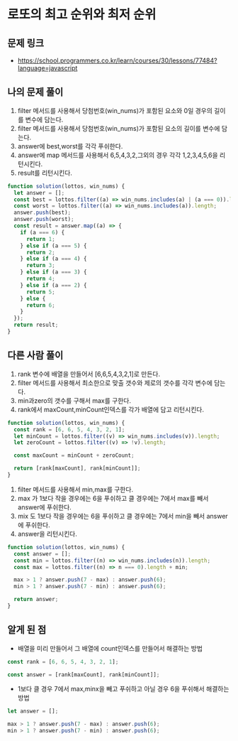 # 로또의 최고 순위와 최저 순위

## 문제 링크

- https://school.programmers.co.kr/learn/courses/30/lessons/77484?language=javascript

## 나의 문제 풀이

1. filter 메서드를 사용해서 당첨번호(win_nums)가 포함된 요소와 0일 경우의 길이를 변수에 담는다.
2. filter 메서드를 사용해서 당첨번호(win_nums)가 포함된 요소의 길이를 변수에 담는다.
3. answer에 best,worst를 각각 푸쉬한다.
4. answer에 map 메서드를 사용해서 6,5,4,3,2,그외의 경우 각각 1,2,3,4,5,6을 리턴시킨다.
5. result를 리턴시킨다.

```js
function solution(lottos, win_nums) {
  let answer = [];
  const best = lottos.filter((a) => win_nums.includes(a) | (a === 0)).length;
  const worst = lottos.filter((a) => win_nums.includes(a)).length;
  answer.push(best);
  answer.push(worst);
  const result = answer.map((a) => {
    if (a === 6) {
      return 1;
    } else if (a === 5) {
      return 2;
    } else if (a === 4) {
      return 3;
    } else if (a === 3) {
      return 4;
    } else if (a === 2) {
      return 5;
    } else {
      return 6;
    }
  });
  return result;
}
```

## 다른 사람 풀이

1. rank 변수에 배열을 만들어서 [6,6,5,4,3,2,1]로 만든다.
2. filter 메서드를 사용해서 최소한으로 맞출 갯수와 제로의 갯수를 각각 변수에 담는다.
3. min과zero의 갯수를 구해서 max를 구한다.
4. rank에서 maxCount,minCount인덱스를 각가 배열에 담고 리턴시킨다.

```js
function solution(lottos, win_nums) {
  const rank = [6, 6, 5, 4, 3, 2, 1];
  let minCount = lottos.filter((v) => win_nums.includes(v)).length;
  let zeroCount = lottos.filter((v) => !v).length;

  const maxCount = minCount + zeroCount;

  return [rank[maxCount], rank[minCount]];
}
```

1. filter 메서드를 사용해서 min,max를 구한다.
2. max 가 1보다 작을 경우에는 6을 푸쉬하고 클 경우에는 7에서 max를 빼서 answer에 푸쉬한다.
3. mix 도 1보다 작을 경우에는 6을 푸쉬하고 클 경우에는 7에서 min을 빼서 answer에 푸쉬한다.
4. answer을 리턴시킨다.

```js
function solution(lottos, win_nums) {
  const answer = [];
  const min = lottos.filter((n) => win_nums.includes(n)).length;
  const max = lottos.filter((n) => n === 0).length + min;

  max > 1 ? answer.push(7 - max) : answer.push(6);
  min > 1 ? answer.push(7 - min) : answer.push(6);

  return answer;
}
```

## 알게 된 점

- 배열을 미리 만들어서 그 배열에 count인덱스를 만들어서 해결하는 방법

```js
const rank = [6, 6, 5, 4, 3, 2, 1];

const answer = [rank[maxCount], rank[minCount]];
```

- 1보다 클 경우 7에서 max,minx을 빼고 푸쉬하고 아닐 경우 6을 푸쉬해서 해결하는 방법

```js
let answer = [];

max > 1 ? answer.push(7 - max) : answer.push(6);
min > 1 ? answer.push(7 - min) : answer.push(6);
```
